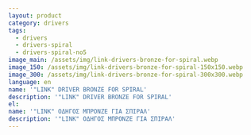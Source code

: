 ```yaml
---
layout: product
category: drivers
tags:
  - drivers
  - drivers-spiral
  - drivers-spiral-no5
image_main: /assets/img/link-drivers-bronze-for-spiral.webp
image_150: /assets/img/link-drivers-bronze-for-spiral-150x150.webp
image_300: /assets/img/link-drivers-bronze-for-spiral-300x300.webp
language: en
name: '"LINK" DRIVER BRONZE FOR SPIRAL'
description: '"LINK" DRIVER BRONZE FOR SPIRAL'
el:
name: '"LINK" ΟΔΗΓΟΣ ΜΠΡΟΝΖΕ ΓΙΑ ΣΠΙΡΑΛ'
description: '"LINK" ΟΔΗΓΟΣ ΜΠΡΟΝΖΕ ΓΙΑ ΣΠΙΡΑΛ'
---
```

